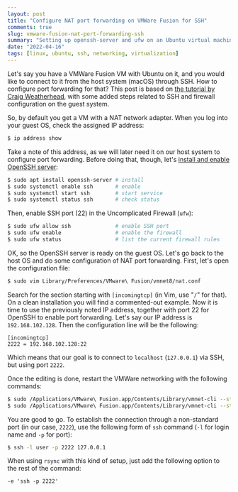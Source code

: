 ```yaml
---
layout: post
title: "Configure NAT port forwarding on VMWare Fusion for SSH"
comments: true
slug: vmware-fusion-nat-port-forwarding-ssh
summary: "Setting up openssh-server and ufw on an Ubuntu virtual machine, and configuring NAT on VMWare Fusion."
date: "2022-04-16"
tags: [linux, ubuntu, ssh, networking, virtualization]
---
```


Let's say you have a VMWare Fusion VM with Ubuntu on it, and you would like to connect to it from the host system (macOS) through SSH. How to configure port forwarding for that? This post is based on [the tutorial by Craig Weatherhead](http://www.weatherhead.net/2015/06/21/vmware-fusion-nat-port-forwarding-101/), with some added steps related to SSH and firewall configuration on the guest system.

So, by default you get a VM with a NAT network adapter. When you log into your guest OS, check the assigned IP address:

```sh
$ ip address show
```

Take a note of this address, as we will later need it on our host system to configure port forwarding. Before doing that, though, let's [install and enable OpenSSH server](https://www.cyberciti.biz/faq/ubuntu-linux-install-openssh-server/):

```sh
$ sudo apt install openssh-server # install
$ sudo systemctl enable ssh       # enable
$ sudo systemctl start ssh        # start service
$ sudo systemctl status ssh       # check status
```

Then, enable SSH port (22) in the Uncomplicated Firewall (`ufw`):

```sh
$ sudo ufw allow ssh              # enable SSH port
$ sudo ufw enable                 # enable the firewall
$ sudo ufw status                 # list the current firewall rules
```

OK, so the OpenSSH server is ready on the guest OS. Let's go back to the host OS and do some configuration of NAT port forwarding. First, let's open the configuration file:

```sh
$ sudo vim Library/Preferences/VMware\ Fusion/vmnet8/nat.conf
```

Search for the section starting with `[incomingtcp]` (in Vim, use "`/`" for that). On a clean installation you will find a commented-out example. Now it is time to use the previously noted IP address, together with port 22 for OpenSSH to enable port forwarding. Let's say our IP address is `192.168.102.128`. Then the configuration line will be the following:

```
[incomingtcp]
2222 = 192.168.102.128:22
```

Which means that our goal is to connect to `localhost` (`127.0.0.1`) via SSH, but using port `2222`. 

Once the editing is done, restart the VMWare networking with the following commands:

```sh
$ sudo /Applications/VMware\ Fusion.app/Contents/Library/vmnet-cli --stop
$ sudo /Applications/VMware\ Fusion.app/Contents/Library/vmnet-cli --start
```

You are good to go. To establish the connection through a non-standard port (in our case, `2222`), use the following form of `ssh` command (`-l` for login name and `-p` for port):

```sh
$ ssh -l user -p 2222 127.0.0.1
```

When using `rsync` with this kind of setup, just add the following option to the rest of the command:

```
-e 'ssh -p 2222'
```

